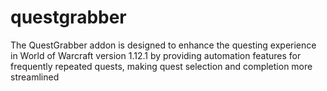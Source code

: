 # questgrabber
The QuestGrabber addon is designed to enhance the questing experience in World of Warcraft version 1.12.1  by providing automation features for frequently repeated quests, making quest selection and completion more streamlined
